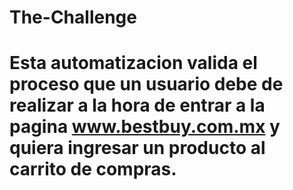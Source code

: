 # The-Challenge
# Esta automatizacion valida el proceso que un usuario debe de realizar a la hora de entrar a la pagina www.bestbuy.com.mx y quiera ingresar un producto al carrito de compras.
